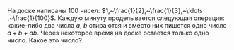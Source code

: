 На доске написаны 100 чисел: $1,~\frac{1}{2},~\frac{1}{3},~\ldots ,~\frac{1}{100}$. 
Каждую минуту проделывается следующая операция: какие-либо два числа $a,~b$ 
стираются и вместо них пишется одно число $a+b+ab$. Через некоторое время на доске остается только одно число. Какое это число?